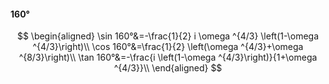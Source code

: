 #### 160°

$$
\begin{aligned}
\sin 160°&=-\frac{1}{2} i \omega ^{4/3} \left(1-\omega ^{4/3}\right)\\
\cos 160°&=\frac{1}{2} \left(\omega ^{4/3}+\omega ^{8/3}\right)\\
\tan 160°&=-\frac{i \left(1-\omega ^{4/3}\right)}{1+\omega ^{4/3}}\\
\end{aligned}
$$


